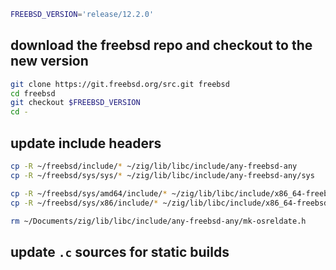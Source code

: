 ```sh
FREEBSD_VERSION='release/12.2.0'
```

## download the freebsd repo and checkout to the new version
```sh
git clone https://git.freebsd.org/src.git freebsd
cd freebsd
git checkout $FREEBSD_VERSION
cd -
```

## update include headers
```sh
cp -R ~/freebsd/include/* ~/zig/lib/libc/include/any-freebsd-any
cp -R ~/freebsd/sys/sys/* ~/zig/lib/libc/include/any-freebsd-any/sys

cp -R ~/freebsd/sys/amd64/include/* ~/zig/lib/libc/include/x86_64-freebsd-any/machine
cp -R ~/freebsd/sys/x86/include/* ~/zig/lib/libc/include/x86_64-freebsd-any/x86

rm ~/Documents/zig/lib/libc/include/any-freebsd-any/mk-osreldate.h
```

## update `.c` sources for static builds